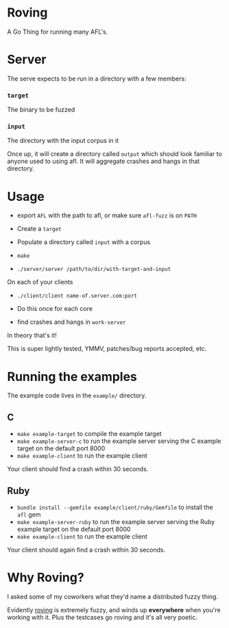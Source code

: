 Roving
======

A Go Thing for running many AFL's.

# Server

The serve expects to be run in a directory with a few members:

### `target`

The binary to be fuzzed

### `input`

The directory with the input corpus in it

Once up, it will create a directory called `output` which should look familiar
to anyone used to using afl. It will aggregate crashes and hangs in that
directory.

# Usage

* export `AFL` with the path to afl, or make sure `afl-fuzz` is on `PATH`

* Create a `target`
* Populate a directory called `input` with a corpus
* `make`
* `./server/server /path/to/dir/with-target-and-input`

On each of your clients
* `./client/client name-of.server.com:port`
* Do this once for each core

* find crashes and hangs in `work-server`

In theory that's it!

This is super lightly tested, YMMV, patches/bug reports accepted, etc.

# Running the examples

The example code lives in the `example/` directory.

## C

* `make example-target` to compile the example target
* `make example-server-c` to run the example server serving the C example target on the default port 8000
* `make example-client` to run the example client

Your client should find a crash within 30 seconds.

## Ruby

* `bundle install --gemfile example/client/ruby/Gemfile` to install the `afl` gem
* `make example-server-ruby` to run the example server serving the Ruby example target on the default port 8000
* `make example-client` to run the example client

Your client should again find a crash within 30 seconds.

# Why Roving?

I asked some of my coworkers what they'd name a distributed fuzzy thing.

Evidently [roving][0] is extremely fuzzy, and winds up **everywhere** when
you're working with it. Plus the testcases go roving and it's all very poetic.

[0]: https://en.wikipedia.org/wiki/Roving
